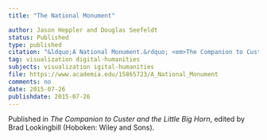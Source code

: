 ```yaml
---
title: "The National Monument"

author: Jason Heppler and Douglas Seefeldt
status: Published
type: published
citation: "&ldquo;A National Monument.&rdquo; <em>The Companion to Custer and the Little Big Horn</em>, ed. Brad Lookingbill."
tag: visualization digital-humanities
subjects: visualization igital-humanities
file: https://www.academia.edu/15865723/A_National_Monument
comments: no
date: 2015-07-26
publishdate: 2015-07-26
---
```


Published in *The Companion to Custer and the Little Big Horn*, edited by Brad Lookingbill (Hoboken: Wiley and Sons).